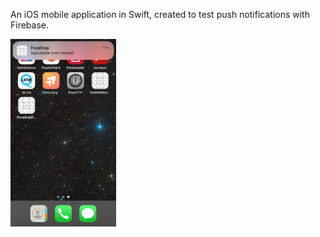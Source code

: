 An iOS mobile application in Swift, created to test push notifications with Firebase.

<img src="./Demo.png" height="300" />
